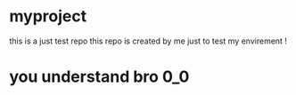 # myproject
this is a just test repo
this repo is created by me just to test my envirement  ! 
<h1> you understand bro 0_0 </h1>
